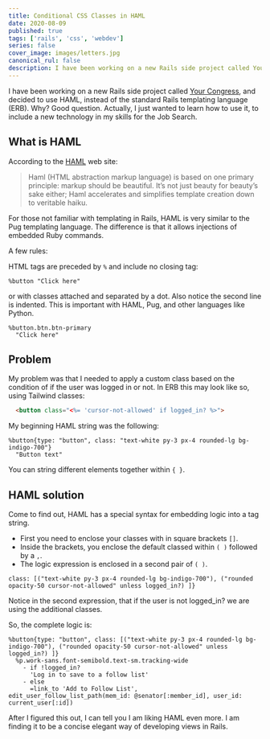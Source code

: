 ```yaml
---
title: Conditional CSS Classes in HAML
date: 2020-08-09
published: true
tags: ['rails', 'css', 'webdev']
series: false
cover_image: images/letters.jpg
canonical_rul: false
description: I have been working on a new Rails side project called Your Congress, and decided to use HAML, instead of the standard Rails templating language (ERB). Why? Good question. Actually, I just wanted to learn how to use it, to include a new technology in my skills for the Job Search.
---
```

I have been working on a new Rails side project called [Your Congress](https://yourcongress.co), and decided to use HAML, instead of the standard Rails templating language (ERB). Why? Good question. Actually, I just wanted to learn how to use it, to include a new technology in my skills for the Job Search.

## What is HAML
According to the [HAML](https://haml.info/) web site:
> Haml (HTML abstraction markup language) is based on one primary principle: markup should be beautiful. It’s not just beauty for beauty’s sake either; Haml accelerates and simplifies template creation down to veritable haiku.

For those not familiar with templating in Rails, HAML is very similar to  the Pug templating language. The difference is that it allows injections of embedded Ruby commands.

A few rules:

HTML tags are preceded by `%` and include no closing tag:

```%button "Click here"```

or with classes attached and separated by a dot. Also notice the second line is indented. This is important with HAML, Pug, and other languages like Python.
```
%button.btn.btn-primary
  "Click here"
  ```

## Problem
My problem was that I needed to apply a custom class based on the condition of if the user was logged in or not. In ERB this may look like so, using Tailwind classes:

```html
  <button class="<%= 'cursor-not-allowed' if logged_in? %>">
```
My beginning HAML string was the following:
```
%button{type: "button", class: "text-white py-3 px-4 rounded-lg bg-indigo-700"}
  "Button text"
```
You can string different elements together within `{ }`.

## HAML solution
Come to find out, HAML has a special syntax for embedding logic into a tag string.
- First you need to enclose your classes with in square brackets `[]`.
- Inside the brackets, you enclose the default classed within `( )` followed by a `,`.
- The logic expression is enclosed in a second pair of `( )`.

```
class: [("text-white py-3 px-4 rounded-lg bg-indigo-700"), ("rounded opacity-50 cursor-not-allowed" unless logged_in?) ]}
```
Notice in the second expression, that if the user is not logged_in? we are using the additional classes.

So, the complete logic is:
```haml
%button{type: "button", class: [("text-white py-3 px-4 rounded-lg bg-indigo-700"), ("rounded opacity-50 cursor-not-allowed" unless logged_in?) ]}
  %p.work-sans.font-semibold.text-sm.tracking-wide
    - if !logged_in?
      'Log in to save to a follow list'
    - else
      =link_to 'Add to Follow List', edit_user_follow_list_path(mem_id: @senator[:member_id], user_id: current_user[:id])
```
After I figured this out, I can tell you I am liking HAML even more. I am finding it to be a concise elegant way of developing views in Rails.


